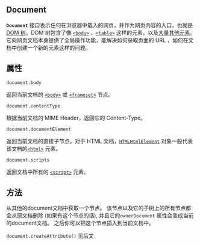 ## Document

**`Document`** 接口表示任何在浏览器中载入的网页，并作为网页内容的入口，也就是[DOM 树](https://developer.mozilla.org/en-US/docs/Using_the_W3C_DOM_Level_1_Core)。DOM 树包含了像 [`<body>`](https://developer.mozilla.org/zh-CN/docs/Web/HTML/Element/body) 、[`<table>`](https://developer.mozilla.org/zh-CN/docs/Web/HTML/Element/table) 这样的元素，以及[大量其他元素](https://developer.mozilla.org/zh-CN/docs/Web/HTML/Element)。它向网页文档本身提供了全局操作功能，能解决如何获取页面的 URL ，如何在文档中创建一个新的元素这样的问题。

## 属性

`document.body`

返回当前文档的 [`<body>`](https://developer.mozilla.org/zh-CN/docs/Web/HTML/Element/body) 或 [`<frameset>`](https://developer.mozilla.org/zh-CN/docs/Web/HTML/Element/frameset) 节点。

`document.contentType`

根据当前文档的 MIME Header，返回它的 Content-Type。

`document.documentElement`

返回当前文档的直接子节点。对于 HTML 文档，[`HTMLHtmlElement`](https://developer.mozilla.org/zh-CN/docs/Web/API/HTMLHtmlElement) 对象一般代表该文档的[`<html>`](https://developer.mozilla.org/zh-CN/docs/Web/HTML/Element/html) 元素。

`document.scripts`

返回文档中所有的 [`<script>`](https://developer.mozilla.org/zh-CN/docs/Web/HTML/Element/script) 元素。

## 方法

从其他的document文档中获取一个节点。 该节点以及它的子树上的所有节点都会从原文档删除 (如果有这个节点的话), 并且它的`ownerDocument` 属性会变成当前的document文档。 之后你可以把这个节点插入到当前文档中。

`document.createAttribute()`		见后文



